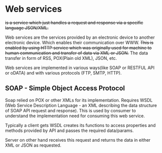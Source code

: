 # Web services

<del> is a service which just handles a request and response via a specific language JSON/XML. </del>

Web services are the services provided by an electronic device to another electronic device. Which enables their communication over WWW.
<del>This is enabled by using HTTP service which was originally used for machine to human communication and transfer of data via XML or JSON.</del>
The data transfer in form of RSS, POX(Plain old XML), JSON, etc.

Web services are implemented in various ways(like SOAP or RESTFUL API or oDATA) and with various protocols (FTP, SMTP, HTTP).

## SOAP - Simple Object Access Protocol

Soap relied on POX or other XMLs for its implementation.
Requires WSDL (Web Service Description Language - an XML describing the data structure of SOAP API request and response).
This is used by consumer to understand the implementation need for consuming this web service.

Typically  a client gets WSDL creates its functions to access properties and methods provided by API and passes the required data/params.

Server on other hand receives this request and returns the data in either XML or JSON as requested.
